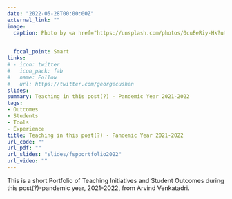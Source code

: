 ```yaml
---
date: "2022-05-28T00:00:00Z"
external_link: ""
image:
  caption: Photo by <a href="https://unsplash.com/photos/0cuEeRiy-Hk?utm_source=unsplash&utm_medium=referral&utm_content=creditShareLink">Matej Kemr</a> on <a href="https://unsplash.com/s/photos/journey?utm_source=unsplash&utm_medium=referral&utm_content=creditCopyText">Unsplash</a>

  
  focal_point: Smart
links:
# - icon: twitter
#   icon_pack: fab
#   name: Follow
#   url: https://twitter.com/georgecushen
slides: 
summary: Teaching in this post(?) - Pandemic Year 2021-2022
tags:
- Outcomes
- Students
- Tools
- Experience
title: Teaching in this post(?) - Pandemic Year 2021-2022
url_code: ""
url_pdf: ""
url_slides: "slides/fspportfolio2022"
url_video: ""
---
```


This is a short Portfolio of Teaching Initiatives and Student Outcomes during this post(?)-pandemic year, 2021-2022, from Arvind Venkatadri.
